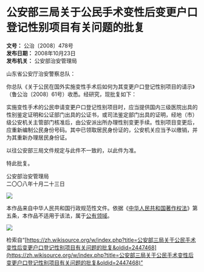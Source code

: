 # 公安部三局关于公民手术变性后变更户口登记性别项目有关问题的批复

**文号：** 公治〔2008〕478号  
**发布日期：** 2008年10月23日  
**发布机关：** 公安部治安管理局

山东省公安厅治安警察总队：

你总队《关于公民在国外实施变性手术后如何为其变更户口登记性别项目的请示》（鲁公治〔2008〕61号）收悉。经研究，现批复如下：

实施变性手术的公民申请变更户口登记性别项目时，应当提供国内三级医院出具的性别鉴定证明和公证部门出具的公证书，或司法鉴定部门出具的证明，经地（市）级公安机关主管部门核准后，由公安派出所办理性别变更手续。性别项目变更后，应重新编制公民身份号码。其中已领取居民身份证的，公安机关应当予以缴销，并为其重新办理居民身份证。

以往公安部三局文件规定与此件不一致的，以此件为准。

特此批复。

公安部治安管理局  
二〇〇八年十月二十三日

![](//upload.wikimedia.org/wikipedia/commons/thumb/6/62/PD-icon.svg/48px-PD-icon.svg.png)

本作品来自中华人民共和国行政规范性文件。依据《[中华人民共和国著作权法](/wiki/%E4%B8%AD%E5%8D%8E%E4%BA%BA%E6%B0%91%E5%85%B1%E5%92%8C%E5%9B%BD%E8%91%97%E4%BD%9C%E6%9D%83%E6%B3%95 "中华人民共和国著作权法")》第五条，本作品不适用于该法，属于[公有领域](https://zh.wikipedia.org/wiki/%E5%85%AC%E6%9C%89%E9%A2%86%E5%9F%9F "w:公有领域")。

![](//upload.wikimedia.org/wikipedia/commons/thumb/f/fa/Flag_of_the_People%27s_Republic_of_China.svg/72px-Flag_of_the_People%27s_Republic_of_China.svg.png)

检索自“[https://zh.wikisource.org/w/index.php?title=公安部三局关于公民手术变性后变更户口登记性别项目有关问题的批复&oldid=2447468](https://zh.wikisource.org/w/index.php?title=公安部三局关于公民手术变性后变更户口登记性别项目有关问题的批复&oldid=2447468)”
<!-- tcd_original_link https://zh.wikisource.org/wiki/%E5%85%AC%E5%AE%89%E9%83%A8%E4%B8%89%E5%B1%80%E5%85%B3%E4%BA%8E%E5%85%AC%E6%B0%91%E6%89%8B%E6%9C%AF%E5%8F%98%E6%80%A7%E5%90%8E%E5%8F%98%E6%9B%B4%E6%88%B7%E5%8F%A3%E7%99%BB%E8%AE%B0%E6%80%A7%E5%88%AB%E9%A1%B9%E7%9B%AE%E6%9C%89%E5%85%B3%E9%97%AE%E9%A2%98%E7%9A%84%E6%89%B9%E5%A4%8D -->
